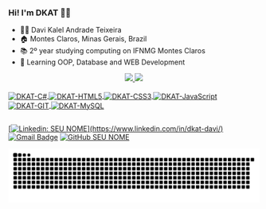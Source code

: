 ### Hi! I'm DKAT 🧑‍💻

- 🧑‍💻 Davi Kalel Andrade Teixeira
- 🏠 Montes Claros, Minas Gerais, Brazil
- 📚 2º year studying computing on IFNMG Montes Claros
- 🌱 Learning OOP, Database and WEB Development

<div align="center">
  <a href="https://github.com/DKAT-DAVI">
<img height="150em" src="https://github-readme-stats.vercel.app/api?username=DKAT-DAVI&theme=tokyonight&count_private=true&show_icons=true&include_all_commits=true"/>
  <img height="150em" src="https://github-readme-stats.vercel.app/api/top-langs/?username=DKAT-DAVI&layout=compact&langs_count=7&theme=tokyonight"/>
</div>

<div style="display: inline_block"><br>
    <img align="center" alt="DKAT-C#" height="30" width="40" src="https://cdn.jsdelivr.net/gh/devicons/devicon/icons/csharp/csharp-original.svg"/>
    <img align="center" alt="DKAT-HTML5" height="30" width="40" src="https://cdn.jsdelivr.net/gh/devicons/devicon/icons/html5/html5-original.svg">
    <img align="center" alt="DKAT-CSS3" height="30" width="40" src="https://cdn.jsdelivr.net/gh/devicons/devicon/icons/css3/css3-original.svg">
    <img align="center" alt="DKAT-JavaScript" height="30" width="40" src="https://cdn.jsdelivr.net/gh/devicons/devicon/icons/javascript/javascript-original.svg"> 
    <img align="center" alt="DKAT-GIT" height="30" width="40" src="https://cdn.jsdelivr.net/gh/devicons/devicon/icons/git/git-original.svg">
    <img align="center" alt="DKAT-MySQL" height="30" width="40" src="https://cdn.jsdelivr.net/gh/devicons/devicon/icons/mysql/mysql-original.svg">       

</div>
  
##

<div>
  
  [![Linkedin: SEU NOME](https://img.shields.io/badge/-dkatdavi-blue?style=flat-square&logo=Linkedin&logoColor=white&link=(https://www.linkedin.com/in/dkat-davi/))](https://www.linkedin.com/in/dkat-davi/)
[![Gmail Badge](https://img.shields.io/badge/-dkatdavi@gmail.com-006bed?style=flat-square&logo=Gmail&logoColor=white&link=mailto:dkatdavi@gmail.com)](mailto:dkatdavi@gmail.com)
[![GitHub SEU NOME](https://img.shields.io/github/followers/dkat-davi?label=follow&style=social)](https://github.com/dkat-davi)
</div>
  
![snake gif](https://github.com/DKAT-DAVI/DKAT-DAVI/blob/output/github-contribution-grid-snake.svg)
